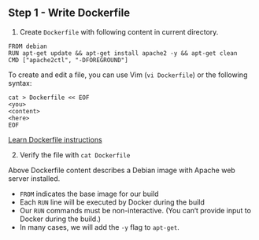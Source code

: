 
## Step 1 - Write Dockerfile

1. Create `Dockerfile` with following content in current directory.

  ```
  FROM debian
  RUN apt-get update && apt-get install apache2 -y && apt-get clean
  CMD ["apache2ctl", "-DFOREGROUND"]
  ```
  
  To create and edit a file, you can use Vim (`vi Dockerfile`) or the following syntax:
  
  ```
  cat > Dockerfile << EOF
  <you>
  <content>
  <here>
  EOF
  ```
  
  [Learn Dockerfile instructions](https://docs.docker.com/engine/reference/builder/#format)

2. Verify the file with `cat Dockerfile`

  Above Dockerfile content describes a Debian image with Apache web server installed.

  - `FROM` indicates the base image for our build
  - Each `RUN` line will be executed by Docker during the build
  - Our `RUN` commands must be non-interactive. (You can‘t provide input to Docker during the build.)
  - In many cases, we will add the `-y` flag to `apt-get`.

